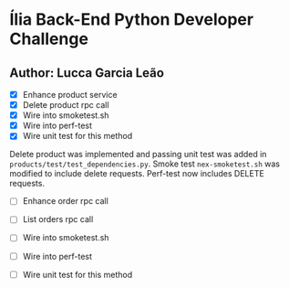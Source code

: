 # Ília Back-End Python Developer Challenge
## Author: Lucca Garcia Leão

- [x] Enhance product service
- [x] Delete product rpc call
- [x] Wire into smoketest.sh
- [x] Wire into perf-test
- [x] Wire unit test for this method

Delete product was implemented and passing unit test was added in  ```products/test/test_dependencies.py```. Smoke test ```nex-smoketest.sh``` was modified to include delete requests. Perf-test now includes DELETE requests.

- [ ] Enhance order rpc call
- [ ] List orders rpc call
- [ ] Wire into smoketest.sh
- [ ] Wire into perf-test
- [ ] Wire unit test for this method


